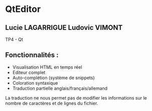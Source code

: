 # QtEditor

Lucie LAGARRIGUE
Ludovic VIMONT
-----
TP4 - Qt

## Fonctionnalités :

- Visualisation HTML en temps réel
- Editeur complet
- Auto-complétion (système de snippets)
- Coloration syntaxique
- Traduction partielle anglais/français/allemand

La traduction ne nous permet pas de modifier les informations sur le nombre de caractères et de lignes du fichier.
